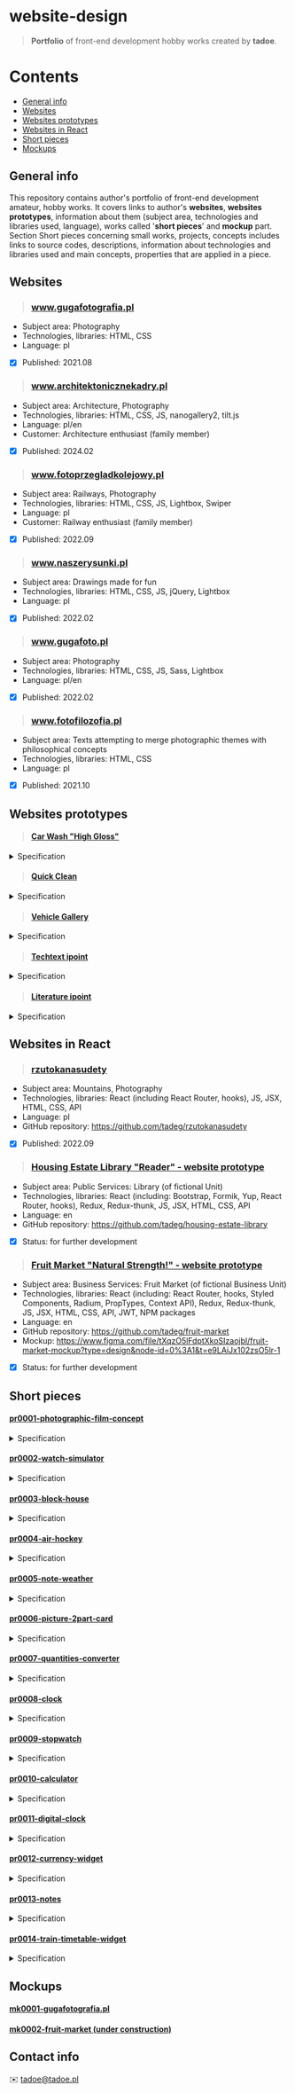 # website-design
> **Portfolio** of front-end development hobby works created by **tadoe**.

# Contents
* [General info](#general-info)
* [Websites](#websites)
* [Websites prototypes](#websites-prototypes)
* [Websites in React](#websites-in-react)
* [Short pieces](#short-pieces)
* [Mockups](#mockups)

## General info 
This repository contains author's portfolio of front-end development amateur, hobby works. It covers links to author's **websites**, **websites prototypes**, information about them (subject area, technologies and libraries used, language), works called '**short pieces**' and **mockup** part. Section Short pieces concerning small works, projects, concepts includes links to source codes, descriptions, information about technologies and libraries used and main concepts, properties that are applied in a piece.

## Websites

> ### www.gugafotografia.pl
  - Subject area: Photography
  - Technologies, libraries: HTML, CSS
  - Language: pl
  - [x] Published: 2021.08

> ### www.architektonicznekadry.pl
  - Subject area: Architecture, Photography
  - Technologies, libraries: HTML, CSS, JS, nanogallery2, tilt.js
  - Language: pl/en
  - Customer: Architecture enthusiast (family member)
  - [x] Published: 2024.02

> ### www.fotoprzegladkolejowy.pl
  - Subject area: Railways, Photography
  - Technologies, libraries: HTML, CSS, JS, Lightbox, Swiper
  - Language: pl
  - Customer: Railway enthusiast (family member)
  - [x] Published: 2022.09
  
> ### www.naszerysunki.pl
  - Subject area: Drawings made for fun
  - Technologies, libraries: HTML, CSS, JS, jQuery, Lightbox
  - Language: pl
  - [x] Published: 2022.02

> ### www.gugafoto.pl
  - Subject area: Photography
  - Technologies, libraries: HTML, CSS, JS, Sass, Lightbox
  - Language: pl/en
  - [x] Published: 2022.02

> ### www.fotofilozofia.pl
  - Subject area: Texts attempting to merge photographic themes with philosophical concepts
  - Technologies, libraries: HTML, CSS
  - Language: pl
  - [x] Published: 2021.10
    
## Websites prototypes

> #### [Car Wash "High Gloss"](http://www.tadoe.pl/prototypes/carwash/index.html)
<details>
<summary>Specification</summary>
<ul>
<li>Subject area: Business Services: Car Washing (of fictional Business Unit)</li>
<li>Technologies, libraries: HTML, CSS, JS</li>
<li>Language: en</li>
<li>Published: 2022.07</li>
</ul>
</details>

> #### [Quick Clean](http://www.tadoe.pl/prototypes/quickclean/index.html)
<details>
<summary>Specification</summary>
<ul>
<li>Subject area: Business Services: Furniture and car upholstery cleaning (of fictional Business Unit)</li>
<li>Technologies, libraries: HTML, CSS, JS</li>
<li>Language: en</li>
<li>Published: 2022.07</li>
</ul>
</details>

> #### [Vehicle Gallery](https://tadeg.github.io/vehicles-gallery/)
<details>
<summary>Specification</summary>
<ul>
<li>Subject area: Public Services: Vehicle Enthusiasts eClub (of fictional Unit)</li>
<li>Technologies, libraries: HTML, CSS, Bootstrap, Animate.css</li>
<li>Language: en</li>
<li>GitHub repository: https://github.com/tadeg/vehicles-gallery</li>
<li>Published: 2023.09</li>
</ul>
</details>

> #### [Techtext ipoint](http://www.tadoe.pl/prototypes/techtext-ipoint/index.html)
<details>
<summary>Specification</summary>
<ul>
<li>Subject area: Public Services: Technical articles portal (fictional Unit)</li>
<li>Technologies, libraries: HTML, CSS</li>
<li>Language: en</li>
<li>Published: 2023.10</li>
</ul>
</details>

> #### [Literature ipoint](https://tadoe.pl/prototypes/literature-ipoint/index.html)
<details>
<summary>Specification</summary>
<ul>
<li>Subject area: Public Services: Essays, texts portal (fictional Unit)</li>
<li>Technologies, libraries: HTML, CSS</li>
<li>Language: en</li>
<li>Published: 2023.11</li>
</ul>
</details>

## Websites in React

> ### [rzutokanasudety](https://tadeg.github.io/rzutokanasudety)
  - Subject area: Mountains, Photography
  - Technologies, libraries: React (including React Router, hooks), JS, JSX, HTML, CSS, API
  - Language: pl
  - GitHub repository: https://github.com/tadeg/rzutokanasudety
  - [x] Published: 2022.09

> ### [Housing Estate Library "Reader" - website prototype](https://tadeg.github.io/housing-estate-library/)
  - Subject area: Public Services: Library (of fictional Unit)
  - Technologies, libraries: React (including: Bootstrap, Formik, Yup, React Router, hooks), Redux, Redux-thunk, JS, JSX, HTML, CSS, API
  - Language: en
  - GitHub repository: https://github.com/tadeg/housing-estate-library
  - [x] Status: for further development

> ### [Fruit Market "Natural Strength!" - website prototype](https://tadeg.github.io/fruit-market/)
  - Subject area: Business Services: Fruit Market (of fictional Business Unit)
  - Technologies, libraries: React (including: React Router, hooks, Styled Components, Radium, PropTypes, Context API), Redux, Redux-thunk, JS, JSX, HTML, CSS, API, JWT, NPM packages 
  - Language: en
  - GitHub repository: https://github.com/tadeg/fruit-market
  - Mockup: https://www.figma.com/file/tXqzO5lFdptXkoSIzaojbl/fruit-market-mockup?type=design&node-id=0%3A1&t=e9LAiJx102zsO5lr-1
  - [x] Status: for further development

## Short pieces 

#### [pr0001-photographic-film-concept](https://github.com/tadeg/website-design/tree/main/pr0001-photographic-film-concept)
<details>
<summary>Specification</summary>
<ul>
<li>Description: The concept of images placing on the website using a design of an old, analog photographic film</li>
<li>Technologies, libraries: HTML, CSS</li>
<li>Main concepts, properties: position, float</li>
<li>Published: 2022.02</li>
</ul>
</details>

#### [pr0002-watch-simulator](https://github.com/tadeg/website-design/tree/main/pr0002-watch-simulator)
<details>
<summary>Specification</summary>
<ul>
<li>Description: An animation of a rotating element drawn in the shape of a watch hand</li>
<li>Technologies, libraries: HTML, CSS, jQuery</li>
<li>Main concepts, properties: position, transform, linear-gradient</li>
<li>Published: 2022.03</li>
</ul>
</details>

#### [pr0003-block-house](https://github.com/tadeg/website-design/tree/main/pr0003-block-house)
<details>
<summary>Specification</summary>
<ul>
<li>Description: An animation of a block house building</li>
<li>Technologies, libraries: HTML, CSS, jQuery</li>
<li>Main concepts, properties: position, transform</li>
<li>Published: 2022.04</li>
</ul>
</details>

#### [pr0004-air-hockey](https://github.com/tadeg/website-design/tree/main/pr0004-air-hockey)
<details>
<summary>Specification</summary>
<ul>
<li>Description: An animation of an air hockey game</li>
<li>Technologies, libraries: HTML, CSS, jQuery</li>
<li>Main concepts, properties: keyframes, animation, position, transform, linear-gradient</li>
<li>Published: 2022.04</li>
</ul>
</details>

#### [pr0005-note-weather](https://github.com/tadeg/website-design/tree/main/pr0005-note-weather)
<details>
<summary>Specification</summary>
<ul>
<li>Description: Notes and todo list with weather information section and some ideas displayed in random mode</li>
<li>Technologies, libraries: HTML, CSS, JS, API</li>
<li>Main concepts, properties: flexbox, input, axios (get, then, catch), createElement, append, e.target</li>
<li>Published: 2022.04</li>
</ul>
</details>

#### [pr0006-picture-2part-card](https://github.com/tadeg/website-design/tree/main/pr0006-picture-2part-card)
<details>
<summary>Specification</summary>
<ul>
<li>Description: Two-part card with animations that uses 3d effect</li>
<li>Technologies, libraries: HTML, CSS, JS</li>
<li>Main concepts, properties: perspective, transform-style: preserve-3d, flexbox, keyframes, animation, position</li>
<li>Published: 2022.04</li>
</ul>
</details>

#### [pr0007-quantities-converter](https://github.com/tadeg/website-design/tree/main/pr0007-quantities-converter)
<details>
<summary>Specification</summary>
<ul>
<li>Description: Converter of physical quantities (Meters to Feet, Centimeters to Inches, Kilometers to Miles, Celsius to Fahrenheit, Kilograms to Pounds, Grams to Ounces)</li>
<li>Technologies, libraries: HTML, CSS, JS</li>
<li>Main concepts, properties: flexbox, input, innerHTML, physical conversion formulas</li>
<li>Published: 2022.05</li>
</ul>
</details>

#### [pr0008-clock](https://github.com/tadeg/website-design/tree/main/pr0008-clock)
<details>
<summary>Specification</summary>
<ul>
<li>Description: Clock</li>
<li>Technologies, libraries: HTML, CSS, JS</li>
<li>Main concepts, properties: flexbox, transform, new Date, getHours, getMinutes, getSeconds</li>
<li>Published: 2022.05</li>
</ul>
</details>

#### [pr0009-stopwatch](https://github.com/tadeg/website-design/tree/main/pr0009-stopwatch)
<details>
<summary>Specification</summary>
<ul>
<li>Description: Stopwatch</li>
<li>Technologies, libraries: HTML, CSS, JS</li>
<li>Main concepts, properties: flexbox, transform, setInterval</li>
<li>Published: 2023.01</li>
</ul>
</details>

#### [pr0010-calculator](https://github.com/tadeg/website-design/tree/main/pr0010-calculator)
<details>
<summary>Specification</summary>
<ul>
<li>Description: Calculator</li>
<li>Technologies, libraries: HTML, CSS, JS</li>
<li>Main concepts, properties: flexbox, linear-gradient, textContent, eval</li>
<li>Published: 2023.01</li>
</ul>
</details>

#### [pr0011-digital-clock](https://github.com/tadeg/website-design/tree/main/pr0011-digital-clock)
<details>
<summary>Specification</summary>
<ul>
<li>Description: Digital clock</li>
<li>Technologies, libraries: HTML, CSS, JS</li>
<li>Main concepts, properties: flexbox, new Date, getDay, getDate, getMonth, getFullYear, getHours, getMinutes, getSeconds, setInterval</li>
<li>Published: 2023.01</li>
</ul>
</details>

#### [pr0012-currency-widget](https://github.com/tadeg/website-design/tree/main/pr0012-currency-widget)
<details>
<summary>Specification</summary>
<ul>
<li>Description: Currency widget</li>
<li>Technologies, libraries: HTML, CSS, JS, API</li>
<li>Main concepts, properties: flexbox, fetch, toFixed</li>
<li>Published: 2023.01</li>
</ul>
</details>

#### [pr0013-notes](https://github.com/tadeg/website-design/tree/main/pr0013-notes)
<details>
<summary>Specification</summary>
<ul>
<li>Description: Notes</li>
<li>Technologies, libraries: HTML, CSS, JS</li>
<li>Main concepts, properties: flexbox, select, options, textArea, innerHTML</li>
<li>Published: 2023.01</li>
</ul>
</details>

#### [pr0014-train-timetable-widget](https://github.com/tadeg/website-design/tree/main/pr0014-train-timetable-widget)
<details>
<summary>Specification</summary>
<ul>
<li>Description: Simulator of a train timetable widget</li>
<li>Technologies, libraries: HTML, CSS, JS</li>
<li>Main concepts, properties: table, keyframes, Array.from(), createElement, append</li>
<li>Published: 2023.01</li>
</ul>
</details>

## Mockups
#### [mk0001-gugafotografia.pl](https://github.com/tadeg/website-design/tree/main/mockups/mk0001-gugafotografia.pl)
#### [mk0002-fruit-market (under construction)](https://www.figma.com/file/tXqzO5lFdptXkoSIzaojbl/fruit-market-mockup?type=design&node-id=0%3A1&t=e9LAiJx102zsO5lr-1)

## Contact info
✉️ tadoe@tadoe.pl
